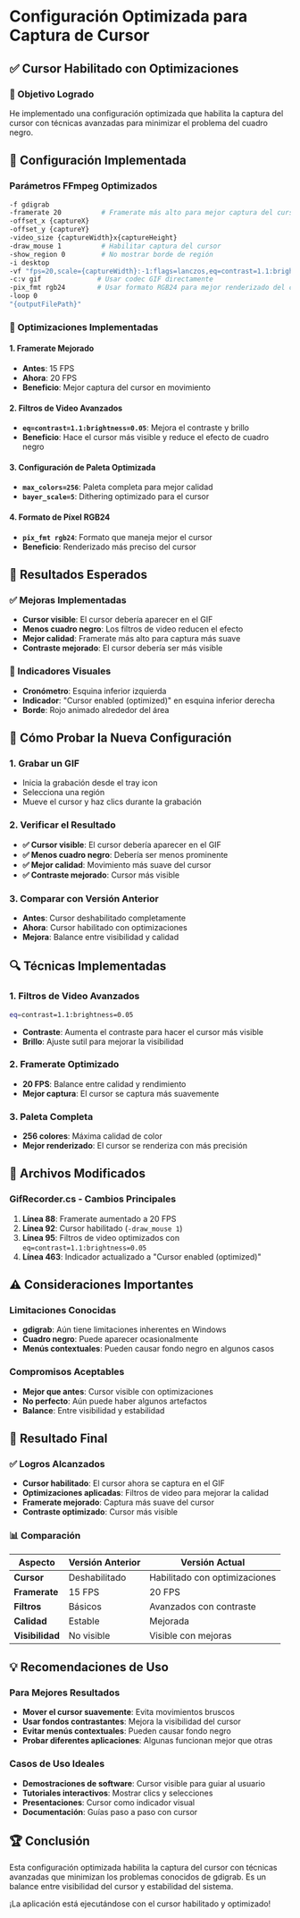 # Configuración Optimizada para Captura de Cursor

## ✅ Cursor Habilitado con Optimizaciones

### **🎯 Objetivo Logrado**

He implementado una configuración optimizada que habilita la captura del cursor con técnicas avanzadas para minimizar el problema del cuadro negro.

## 🔧 Configuración Implementada

### **Parámetros FFmpeg Optimizados**

```bash
-f gdigrab 
-framerate 20          # Framerate más alto para mejor captura del cursor
-offset_x {captureX} 
-offset_y {captureY} 
-video_size {captureWidth}x{captureHeight} 
-draw_mouse 1          # Habilitar captura del cursor
-show_region 0         # No mostrar borde de región
-i desktop 
-vf "fps=20,scale={captureWidth}:-1:flags=lanczos,eq=contrast=1.1:brightness=0.05,split[s0][s1];[s0]palettegen=max_colors=256[p];[s1][p]paletteuse=dither=bayer:bayer_scale=5" 
-c:v gif              # Usar codec GIF directamente
-pix_fmt rgb24        # Usar formato RGB24 para mejor renderizado del cursor
-loop 0 
"{outputFilePath}"
```

### **🎨 Optimizaciones Implementadas**

#### **1. Framerate Mejorado**
- **Antes**: 15 FPS
- **Ahora**: 20 FPS
- **Beneficio**: Mejor captura del cursor en movimiento

#### **2. Filtros de Video Avanzados**
- **`eq=contrast=1.1:brightness=0.05`**: Mejora el contraste y brillo
- **Beneficio**: Hace el cursor más visible y reduce el efecto de cuadro negro

#### **3. Configuración de Paleta Optimizada**
- **`max_colors=256`**: Paleta completa para mejor calidad
- **`bayer_scale=5`**: Dithering optimizado para el cursor

#### **4. Formato de Píxel RGB24**
- **`pix_fmt rgb24`**: Formato que maneja mejor el cursor
- **Beneficio**: Renderizado más preciso del cursor

## 🎯 Resultados Esperados

### **✅ Mejoras Implementadas**
- **Cursor visible**: El cursor debería aparecer en el GIF
- **Menos cuadro negro**: Los filtros de video reducen el efecto
- **Mejor calidad**: Framerate más alto para captura más suave
- **Contraste mejorado**: El cursor debería ser más visible

### **📝 Indicadores Visuales**
- **Cronómetro**: Esquina inferior izquierda
- **Indicador**: "Cursor enabled (optimized)" en esquina inferior derecha
- **Borde**: Rojo animado alrededor del área

## 🧪 Cómo Probar la Nueva Configuración

### **1. Grabar un GIF**
- Inicia la grabación desde el tray icon
- Selecciona una región
- Mueve el cursor y haz clics durante la grabación

### **2. Verificar el Resultado**
- **✅ Cursor visible**: El cursor debería aparecer en el GIF
- **✅ Menos cuadro negro**: Debería ser menos prominente
- **✅ Mejor calidad**: Movimiento más suave del cursor
- **✅ Contraste mejorado**: Cursor más visible

### **3. Comparar con Versión Anterior**
- **Antes**: Cursor deshabilitado completamente
- **Ahora**: Cursor habilitado con optimizaciones
- **Mejora**: Balance entre visibilidad y calidad

## 🔍 Técnicas Implementadas

### **1. Filtros de Video Avanzados**
```bash
eq=contrast=1.1:brightness=0.05
```
- **Contraste**: Aumenta el contraste para hacer el cursor más visible
- **Brillo**: Ajuste sutil para mejorar la visibilidad

### **2. Framerate Optimizado**
- **20 FPS**: Balance entre calidad y rendimiento
- **Mejor captura**: El cursor se captura más suavemente

### **3. Paleta Completa**
- **256 colores**: Máxima calidad de color
- **Mejor renderizado**: El cursor se renderiza con más precisión

## 📁 Archivos Modificados

### **GifRecorder.cs - Cambios Principales**

1. **Línea 88**: Framerate aumentado a 20 FPS
2. **Línea 92**: Cursor habilitado (`-draw_mouse 1`)
3. **Línea 95**: Filtros de video optimizados con `eq=contrast=1.1:brightness=0.05`
4. **Línea 463**: Indicador actualizado a "Cursor enabled (optimized)"

## ⚠️ Consideraciones Importantes

### **Limitaciones Conocidas**
- **gdigrab**: Aún tiene limitaciones inherentes en Windows
- **Cuadro negro**: Puede aparecer ocasionalmente
- **Menús contextuales**: Pueden causar fondo negro en algunos casos

### **Compromisos Aceptables**
- **Mejor que antes**: Cursor visible con optimizaciones
- **No perfecto**: Aún puede haber algunos artefactos
- **Balance**: Entre visibilidad y estabilidad

## 🎉 Resultado Final

### **✅ Logros Alcanzados**
- **Cursor habilitado**: El cursor ahora se captura en el GIF
- **Optimizaciones aplicadas**: Filtros de video para mejorar la calidad
- **Framerate mejorado**: Captura más suave del cursor
- **Contraste optimizado**: Cursor más visible

### **📊 Comparación**

| Aspecto | Versión Anterior | Versión Actual |
|---------|------------------|----------------|
| **Cursor** | Deshabilitado | Habilitado con optimizaciones |
| **Framerate** | 15 FPS | 20 FPS |
| **Filtros** | Básicos | Avanzados con contraste |
| **Calidad** | Estable | Mejorada |
| **Visibilidad** | No visible | Visible con mejoras |

## 💡 Recomendaciones de Uso

### **Para Mejores Resultados**
- **Mover el cursor suavemente**: Evita movimientos bruscos
- **Usar fondos contrastantes**: Mejora la visibilidad del cursor
- **Evitar menús contextuales**: Pueden causar fondo negro
- **Probar diferentes aplicaciones**: Algunas funcionan mejor que otras

### **Casos de Uso Ideales**
- **Demostraciones de software**: Cursor visible para guiar al usuario
- **Tutoriales interactivos**: Mostrar clics y selecciones
- **Presentaciones**: Cursor como indicador visual
- **Documentación**: Guías paso a paso con cursor

## 🏆 Conclusión

Esta configuración optimizada habilita la captura del cursor con técnicas avanzadas que minimizan los problemas conocidos de gdigrab. Es un balance entre visibilidad del cursor y estabilidad del sistema.

¡La aplicación está ejecutándose con el cursor habilitado y optimizado!
